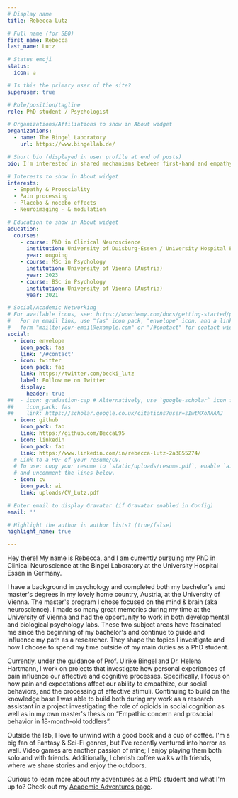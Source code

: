 ```yaml
---
# Display name
title: Rebecca Lutz

# Full name (for SEO)
first_name: Rebecca
last_name: Lutz

# Status emoji
status:
  icon: ☕️

# Is this the primary user of the site?
superuser: true

# Role/position/tagline
role: PhD student / Psychologist

# Organizations/Affiliations to show in About widget
organizations:
  - name: The Bingel Laboratory
    url: https://www.bingellab.de/

# Short bio (displayed in user profile at end of posts)
bio: I'm interested in shared mechanisms between first-hand and empathy for pain, prosocial decision-making, placebo/nocebo effects, neuroimaging and -modulation.

# Interests to show in About widget
interests:
  - Empathy & Prosociality
  - Pain processing
  - Placebo & nocebo effects
  - Neuroimaging - & modulation

# Education to show in About widget
education:
  courses:
    - course: PhD in Clinical Neuroscience
      institution: University of Duisburg-Essen / University Hospital Essen (Germany)
      year: ongoing
    - course: MSc in Psychology
      institution: University of Vienna (Austria)
      year: 2023
    - course: BSc in Psychology
      institution: University of Vienna (Austria)
      year: 2021

# Social/Academic Networking
# For available icons, see: https://wowchemy.com/docs/getting-started/page-builder/#icons
#   For an email link, use "fas" icon pack, "envelope" icon, and a link in the
#   form "mailto:your-email@example.com" or "/#contact" for contact widget.
social:
  - icon: envelope
    icon_pack: fas
    link: '/#contact'
  - icon: twitter
    icon_pack: fab
    link: https://twitter.com/becki_lutz
    label: Follow me on Twitter
    display:
      header: true
##  - icon: graduation-cap # Alternatively, use `google-scholar` icon from `ai` icon pack
##    icon_pack: fas
##    link: https://scholar.google.co.uk/citations?user=sIwtMXoAAAAJ
  - icon: github
    icon_pack: fab
    link: https://github.com/BeccaL95
  - icon: linkedin
    icon_pack: fab
    link: https://www.linkedin.com/in/rebecca-lutz-2a3855274/
  # Link to a PDF of your resume/CV.
  # To use: copy your resume to `static/uploads/resume.pdf`, enable `ai` icons in `params.yaml`,
  # and uncomment the lines below.
  - icon: cv
    icon_pack: ai
    link: uploads/CV_Lutz.pdf

# Enter email to display Gravatar (if Gravatar enabled in Config)
email: ''

# Highlight the author in author lists? (true/false)
highlight_name: true

---
```

Hey there! My name is Rebecca, and I am currently pursuing my PhD in Clinical Neuroscience at the Bingel Laboratory at the University Hospital Essen in Germany.

I have a background in psychology and completed both my bachelor's and master's degrees in my lovely home country, Austria, at the University of Vienna. The master's program I chose focused on the mind & brain (aka neuroscience). I made so many great memories during my time at the University of Vienna and had the opportunity to work in both developmental and biological psychology labs. These two subject areas have fascinated me since the beginning of my bachelor's and continue to guide and influence my path as a researcher. They shape the topics I investigate and how I choose to spend my time outside of my main duties as a PhD student.

Currently, under the guidance of Prof. Ulrike Bingel and Dr. Helena Hartmann, I work on projects that investigate how personal experiences of pain influence our affective and cognitive processes. Specifically, I focus on how pain and expectations affect our ability to empathize, our social behaviors, and the processing of affective stimuli. Continuing to build on the knowledge base I was able to build both during my work as a research assistant in a project investigating the role of opioids in social cognition as well as in my own master's thesis on “Empathic concern and prosocial behavior in 18-month-old toddlers”.

Outside the lab, I love to unwind with a good book and a cup of coffee. I'm a big fan of Fantasy & Sci-Fi genres, but I've recently ventured into horror as well. Video games are another passion of mine; I enjoy playing them both solo and with friends. Additionally, I cherish coffee walks with friends, where we share stories and enjoy the outdoors.

Curious to learn more about my adventures as a PhD student and what I'm up to? Check out my [Academic Adventures page](/academic-adventures/).

<!--
I'm Rebecca, a PhD student in Clinical Neuroscience at the University of Duisburg-Essen. My interests include how pain impacts affective and cognitive processes, as well as behavior. In my research I want to utilize neuroimaging and behavioral experiments to explore these topics. Committed to the principles of open scholarship, I ensure my findings are accessible and reproducible. Learn more about [me](/about-me/) or get insights into my [life in academia](/academic-adventures/).
{style="text-align: justify;"}
-->
